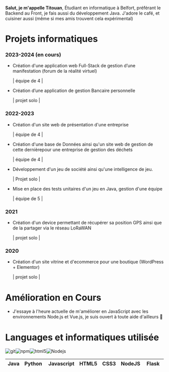 **Salut, je m'appelle Titouan**, Étudiant en informatique à Belfort, préférant le Backend au Front, je fais aussi du développement Java.
J'adore le café, et cuisiner aussi (même si mes amis trouvent cela expérimental)

# Projets informatiques 

### 2023-2024 (en cours) 
- Création d'une application web Full-Stack de gestion d’une manifestation (forum de la réalité virtuel)

  | équipe de 4 |

- Création d’une application de gestion Bancaire personnelle
  
  | projet solo |

### 2022-2023
- Création d'un site web de présentation d'une entreprise

  | équipe de 4 |
- Création d'une base de Données ainsi qu'un site web de gestion de cette dernièrepour une entreprise de gestion des déchets

  | équipe de 4 |
- Développement d'un jeu de société ainsi qu'une intelligence de jeu.

  | Projet solo |
- Mise en place des tests unitaires d'un jeu en Java, gestion d'une équipe

  | équipe de 5 |

### 2021
- Création d'un device permettant de récupérer sa position GPS ainsi que de la partager via le réseau LoRaWAN

  | projet solo |

### 2020
- Création d'un site vitrine et d'ecommerce pour une boutique (WordPress + Elementor)

  | projet solo |


# Amélioration en Cours
- J'essaye à l'heure actuelle de m'améliorer en JavaScript avec les environnements Node.js et Vue.js, je suis ouvert à toute aide d'ailleurs 🤩

# Languages et informatiques utilisée

<img alt="git" src="https://img.shields.io/badge/-Git-F05032?style=flat-square&logo=git&logoColor=white" /><img alt="npm" src="https://img.shields.io/badge/-NPM-CB3837?style=flat-square&logo=npm&logoColor=white" /><img alt="html5" src="https://img.shields.io/badge/-HTML5-E34F26?style=flat-square&logo=html5&logoColor=white" /><img alt="Nodejs" src="https://img.shields.io/badge/-Nodejs-43853d?style=flat-square&logo=Node.js&logoColor=white" />







| Java | Python | Javascript | HTML5 | CSS3 | NodeJS | Flask | VueJS| BootStrap |
|------|--------|--|------------|------|-----|--------|--|--|


<!---
ttherezien/ttherezien is a ✨ special ✨ repository because its `README.md` (this file) appears on your GitHub profile.
You can click the Preview link to take a look at your changes.
--->
